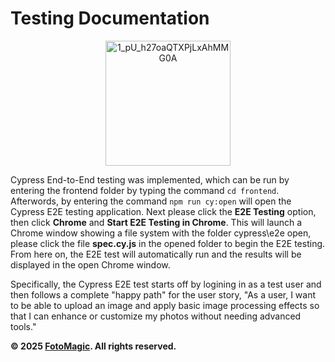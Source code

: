 # Testing Documentation

<p align="center">
  <img src="https://github.com/user-attachments/assets/148381ea-fadc-44b2-8f76-284c6ae77165" alt="1_pU_h27oaQTXPjLxAhMMG0A" width="200"/>
</p>

Cypress End-to-End testing was implemented, which can be run by entering the frontend folder by typing the command ``` cd frontend ```. Afterwords, by entering the command ``` npm run cy:open ``` will open the Cypress E2E testing application. Next please click the **E2E Testing** option, then click **Chrome** and **Start E2E Testing in Chrome**. This will launch a Chrome window showing a file system with the folder cypress\e2e open, please click the file **spec.cy.js** in the opened folder to begin the E2E testing. From here on, the E2E test will automatically run and the results will be displayed in the open Chrome window.

Specifically, the Cypress E2E test starts off by logining in as a test user and then follows a complete "happy path" for the user story, "As a user, I want to be able to upload an image and apply basic image processing effects so that I can enhance or customize my photos without needing advanced tools."

**© 2025 [FotoMagic](https://ambitious-dune-0f7fde21e.6.azurestaticapps.net/). All rights reserved.**
